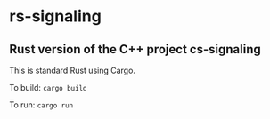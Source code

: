 # rs-signaling
## Rust version of the C++ project **cs-signaling**

This is standard Rust using Cargo.

To build: `cargo build`

To run: `cargo run`
